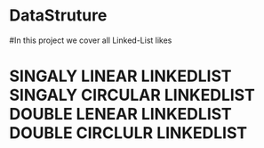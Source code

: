 # DataStruture
#In this project we cover all Linked-List likes
<h1>
 SINGALY LINEAR LINKEDLIST<br/>
 SINGALY CIRCULAR LINKEDLIST<br/>
 DOUBLE LENEAR LINKEDLIST<br/>
 DOUBLE CIRCLULR LINKEDLIST<br/>
        </h1>

